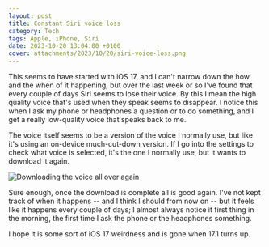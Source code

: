```yaml
---
layout: post
title: Constant Siri voice loss
category: Tech
tags: Apple, iPhone, Siri
date: 2023-10-20 13:04:00 +0100
cover: attachments/2023/10/20/siri-voice-loss.png
---
```


This seems to have started with iOS 17, and I can't narrow down the how and
the when of it happening, but over the last week or so I've found that every
couple of days Siri seems to lose their voice. By this I mean the high
quality voice that's used when they speak seems to disappear. I notice this
when I ask my phone or headphones a question or to do something, and I get a
really low-quality voice that speaks back to me.

The voice itself seems to be a version of the voice I normally use, but like
it's using an on-device much-cut-down version. If I go into the settings to
check what voice is selected, it's the one I normally use, but it wants to
download it again.

![Downloading the voice all over again](/attachments/2023/10/20/siri-voice-loss.png)

Sure enough, once the download is complete all is good again. I've not kept
track of when it happens -- and I think I should from now on -- but it feels
like it happens every couple of days; I almost always notice it first thing
in the morning, the first time I ask the phone or the headphones something.

I hope it is some sort of iOS 17 weirdness and is gone when 17.1 turns up.

[//]: # (2023-10-20-constant-siri-voice-loss.md ends here)
